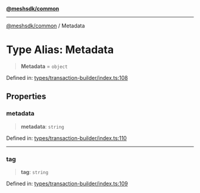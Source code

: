 [**@meshsdk/common**](../README.md)

***

[@meshsdk/common](../globals.md) / Metadata

# Type Alias: Metadata

> **Metadata** = `object`

Defined in: [types/transaction-builder/index.ts:108](https://github.com/MeshJS/mesh/blob/1abde1553cbd7cf2cf4e40197fc0de9e4a7d0f49/packages/mesh-common/src/types/transaction-builder/index.ts#L108)

## Properties

### metadata

> **metadata**: `string`

Defined in: [types/transaction-builder/index.ts:110](https://github.com/MeshJS/mesh/blob/1abde1553cbd7cf2cf4e40197fc0de9e4a7d0f49/packages/mesh-common/src/types/transaction-builder/index.ts#L110)

***

### tag

> **tag**: `string`

Defined in: [types/transaction-builder/index.ts:109](https://github.com/MeshJS/mesh/blob/1abde1553cbd7cf2cf4e40197fc0de9e4a7d0f49/packages/mesh-common/src/types/transaction-builder/index.ts#L109)
